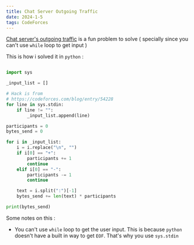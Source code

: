 ```yaml
---
title: Chat Server Outgoing Traffic
date: 2024-1-5
tags: CodeForces
---
```



[Chat server's outgoing traffic](https://codeforces.com/problemset/problem/5/A) is a fun problem to solve ( specially since you can't use `while` loop to get input )


This is how i solved it in `python` :

```python

import sys

_input_list = []

# Hack is from
# https://codeforces.com/blog/entry/54228
for line in sys.stdin:
    if line != "":
        _input_list.append(line)

participants = 0
bytes_send = 0

for i in _input_list:
    i = i.replace("\n", "")
    if i[0] == "+":
        participants += 1
        continue
    elif i[0] == "-":
        participants -= 1
        continue

    text = i.split(":")[-1]
    bytes_send += len(text) * participants

print(bytes_send)

```


Some notes on this :
* You can't use `while` loop to get the user input. This is because `python` doesn't have a built in way to get `EOF`. That's why you use `sys.stdin`